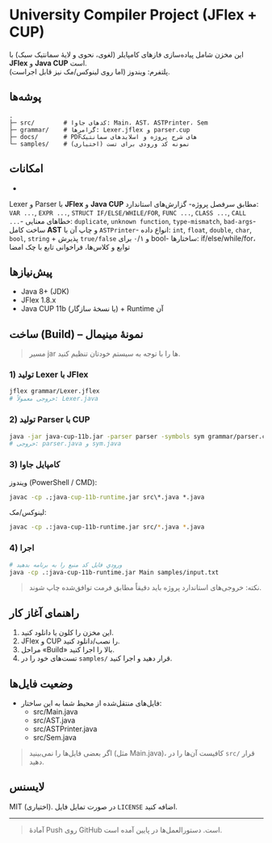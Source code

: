 # University Compiler Project (JFlex + CUP)

این مخزن شامل پیاده‌سازی فازهای کامپایلر (لغوی، نحوی و لایهٔ سمانتیک سبک) با **JFlex** و **Java CUP** است.  
پلتفرم: ویندوز (اما روی لینوکس/مک نیز قابل اجراست).

## پوشه‌ها
```
.
├─ src/        # کدهای جاوا: Main، AST، ASTPrinter، Sem
├─ grammar/    # گرامرها: Lexer.jflex و parser.cup
├─ docs/       # PDFهای شرح پروژه و اسلایدهای سمانتیک
└─ samples/    # (اختیاری) نمونه کد ورودی برای تست
```

## امکانات
- 
Lexer و Parser با **JFlex** و **Java CUP** مطابق سرفصل پروژه- گزارش‌های استاندارد: `VAR ...`, `EXPR ...`, `STRUCT IF/ELSE/WHILE/FOR`, `FUNC ...`, `CLASS ...`, `CALL ...`- خطاهای معنایی: `duplicate`, `unknown function`, `type-mismatch`, `bad-args`- ساخت کامل **AST** و چاپ آن با `ASTPrinter`- انواع داده: `int`, `float`, `double`, `char`, `bool`, `string` + پذیرش `true/false` و ۰/۱ برای bool- ساختارها: if/else/while/for، توابع و کلاس‌ها، فراخوانی تابع با چک امضا

## پیش‌نیازها
- Java 8+ (JDK)
- JFlex 1.8.x
- Java CUP 11b (یا نسخهٔ سازگار) + Runtime آن

## ساخت (Build) – نمونهٔ مینیمال
> مسیر jar ها را با توجه به سیستم خودتان تنظیم کنید.

### 1) تولید Lexer با JFlex
```bash
jflex grammar/Lexer.jflex
# خروجی معمولاً: Lexer.java
```

### 2) تولید Parser با CUP
```bash
java -jar java-cup-11b.jar -parser parser -symbols sym grammar/parser.cup
# خروجی: parser.java و sym.java
```

### 3) کامپایل جاوا
ویندوز (PowerShell / CMD):
```bat
javac -cp .;java-cup-11b-runtime.jar src\*.java *.java
```
لینوکس/مک:
```bash
javac -cp .:java-cup-11b-runtime.jar src/*.java *.java
```

### 4) اجرا
```bash
# ورودیِ فایل کد منبع را به برنامه بدهید
java -cp .:java-cup-11b-runtime.jar Main samples/input.txt
```

> نکته: خروجی‌های استاندارد پروژه باید دقیقاً مطابق فرمت توافق‌شده چاپ شوند.

## راهنمای آغاز کار
1. این مخزن را کلون یا دانلود کنید.
2. JFlex و CUP را نصب/دانلود کنید.
3. مراحل «Build» بالا را اجرا کنید.
4. تست‌های خود را در `samples/` قرار دهید و اجرا کنید.

## وضعیت فایل‌ها
- فایل‌های منتقل‌شده از محیط شما به این ساختار:  
  - src/Main.java
  - src/AST.java
  - src/ASTPrinter.java
  - src/Sem.java

> اگر بعضی فایل‌ها را نمی‌بینید (مثل Main.java)، کافیست آن‌ها را در `src/` قرار دهید.

## لایسنس
MIT (اختیاری). در صورت تمایل فایل `LICENSE` اضافه کنید.

---

> آمادهٔ Push روی GitHub است. دستورالعمل‌ها در پایین آمده است.
